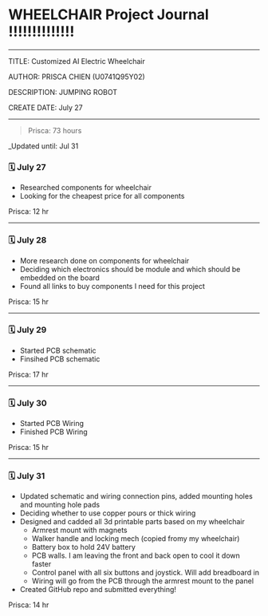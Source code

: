 # WHEELCHAIR Project Journal !!!!!!!!!!!!!!
---
TITLE: Customized AI Electric Wheelchair

AUTHOR: PRISCA CHIEN (U0741Q95Y02)

DESCRIPTION: JUMPING ROBOT

CREATE DATE: July 27

---

> Prisca: 73 hours
> 

_Updated until: Jul 31


### 🗓️ July 27
- Researched components for wheelchair
- Looking for the cheapest price for all components

Prisca: 12 hr

---

### 🗓️ July 28
- More research done on components for wheelchair
- Deciding which electronics should be module and which should be embedded on the board
- Found all links to buy components I need for this project

Prisca: 15 hr  

---

### 🗓️ July 29
- Started PCB schematic
- Finsihed PCB schematic

Prisca: 17 hr  

---

### 🗓️ July 30
- Started PCB Wiring
- Finished PCB Wiring

Prisca: 15 hr

---

### 🗓️ July 31
- Updated schematic and wiring connection pins, added mounting holes and mounting hole pads
- Deciding whether to use copper pours or thick wiring
- Designed and cadded all 3d printable parts based on my wheelchair
  - Armrest mount with magnets
  - Walker handle and locking mech (copied fromy my wheelchair)
  - Battery box to hold 24V battery
  - PCB walls. I am leaving the front and back open to cool it down faster
  - Control panel with all six buttons and joystick. Will add breadboard in
  - Wiring will go from the PCB through the armrest mount to the panel
- Created GitHub repo and submitted everything!

Prisca: 14 hr
